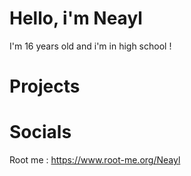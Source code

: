# Hello, i'm Neayl 
I'm 16 years old and i'm in high school !

# Projects 


# Socials
Root me : https://www.root-me.org/Neayl

<p>
  <span>ㅤ</span>
  <a href="https://github.com/Ne4yl" target="_blank"><img alt="" src="https://img.shields.io/badge/Github-%23000000.svg?logo=Github&logoColor=white" style="vertical-   align:center"/></a>
</p>

